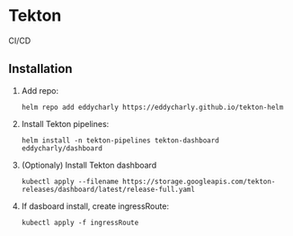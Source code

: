 # Tekton 
CI/CD

## Installation

1. Add repo:
   ```
   helm repo add eddycharly https://eddycharly.github.io/tekton-helm
   ```

2. Install Tekton pipelines:
   ``` 
   helm install -n tekton-pipelines tekton-dashboard eddycharly/dashboard  
   ```

3. (Optionaly) Install Tekton dashboard
   ```
   kubectl apply --filename https://storage.googleapis.com/tekton-releases/dashboard/latest/release-full.yaml
   ```

4. If dasboard install, create ingressRoute:
   ```
   kubectl apply -f ingressRoute
   ``` 